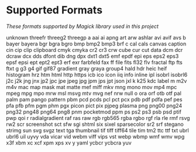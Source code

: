 # Supported Formats

*These formats supported by Magick library used in this project*

unknown
threefr
threeg2
threegp
a
aai
ai
apng
art
arw
ashlar
avi
avif
avs
b
bayer
bayera
bgr
bgra
bgro
bmp
bmp2
bmp3
brf
c
cal
cals
canvas
caption
cin
cip
clip
clipboard
cmyk
cmyka
cr2
cr3
crw
cube
cur
cut
data
dcm
dcr
dcraw
dcx
dds
dfont
dib
dng
dpx
dxt1
dxt5
emf
epdf
epi
eps
eps2
eps3
epsf
epsi
ept
ept2
ept3
erf
exr
farbfeld
fax
ff
file
fits
fl32
flv
fractal
ftp
fts
ftxt
g
g3
g4
gif
gif87
gradient
gray
graya
group4
hald
hdr
heic
heif
histogram
hrz
htm
html
http
https
icb
ico
icon
iiq
info
inline
ipl
isobrl
isobrl6
j2c
j2k
jng
jnx
jp2
jpc
jpe
jpeg
jpg
jpm
jps
jpt
json
jxl
k
k25
kdc
label
m
m2v
m4v
mac
map
mask
mat
matte
mef
miff
mkv
mng
mono
mov
mp4
mpc
mpeg
mpg
mpo
mrw
msl
msvg
mtv
mvg
nef
nrw
null
o
ora
orf
otb
otf
pal
palm
pam
pango
pattern
pbm
pcd
pcds
pcl
pct
pcx
pdb
pdf
pdfa
pef
pes
pfa
pfb
pfm
pgm
phm
pgx
picon
pict
pix
pjpeg
plasma
png
png00
png24
png32
png48
png64
png8
pnm
pocketmod
ppm
ps
ps2
ps3
psb
psd
ptif
pwp
qoi
r
radialgradient
raf
ras
raw
rgb
rgb565
rgba
rgbo
rgf
rla
rle
rmf
rsvg
rw2
scr
screenshot
sct
sfw
sgi
shtml
six
sixel
sparsecolor
sr2
srf
stegano
strimg
sun
svg
svgz
text
tga
thumbnail
tif
tiff
tiff64
tile
tim
tm2
ttc
ttf
txt
ubrl
ubrl6
uil
uyvy
vda
vicar
vid
webm
viff
vips
vst
webp
wbmp
wmf
wmv
wpg
x3f
xbm
xc
xcf
xpm
xps
xv
y
yaml
ycbcr
ycbcra
yuv